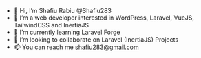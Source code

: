 - 👋 Hi, I’m Shafiu Rabiu @Shafiu283
- 👀 I’m a web developer interested in WordPress, Laravel, VueJS, TailwindCSS and InertiaJS
- 🌱 I’m currently learning Laravel Forge
- 💞️ I’m looking to collaborate on Laravel (InertiaJS) Projects
- 📫 You can reach me shafiu283@gmail.com

<!---
Shafiu283/Shafiu283 is a ✨ special ✨ repository because its `README.md` (this file) appears on your GitHub profile.
You can click the Preview link to take a look at your changes.
--->
